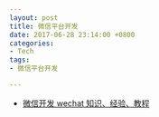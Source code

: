 ```yaml
---
layout: post
title: 微信平台开发
date: 2017-06-28 23:14:00 +0800
categories:
- Tech
tags:
- 微信平台开发

---
```



- [微信开发 wechat 知识、经验、教程](https://github.com/infoepoch/awesome-wechat)